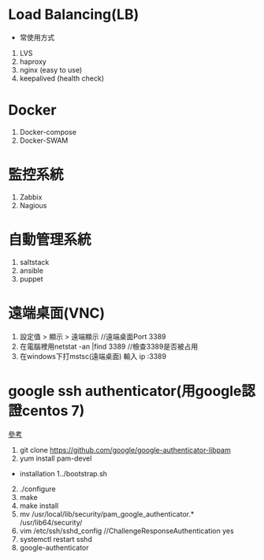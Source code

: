 # Load Balancing(LB)
* 常使用方式
1.  LVS
2. haproxy
3. nginx (easy to use)
4. keepalived (health check)
# Docker 

1. Docker-compose 
2. Docker-SWAM

# 監控系統
1. Zabbix
2. Nagious

# 自動管理系統
1. saltstack
2. ansible
3. puppet

# 遠端桌面(VNC)

1. 設定值 > 顯示 > 遠端顯示 //遠端桌面Port 3389
2. 在電腦裡用netstat -an |find 3389 //檢查3389是否被占用
3. 在windows下打mstsc(遠端桌面) 輸入 ip :3389 

# google ssh authenticator(用google認證centos 7)
 [參考](https://kenwu0310.wordpress.com/2016/12/09/centos-7-ssh-%E9%9B%99%E5%9B%A0%E7%B4%A0%E8%AA%8D%E8%AD%89-using-google-authenticator/)
1. git clone https://github.com/google/google-authenticator-libpam
2. yum install pam-devel
* installation
1../bootstrap.sh
2. ./configure
3. make
4. make install
5. mv /usr/local/lib/security/pam_google_authenticator.* /usr/lib64/security/
6. vim /etc/ssh/sshd_config
   //ChallengeResponseAuthentication yes
7.  systemctl restart sshd
8. google-authenticator